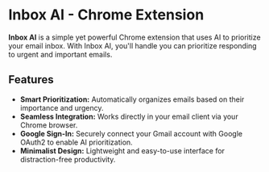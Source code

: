# Inbox AI - Chrome Extension

**Inbox AI** is a simple yet powerful Chrome extension that uses AI to prioritize your email inbox. With Inbox AI, you'll handle you can prioritize responding to urgent and important emails. 

## Features

- **Smart Prioritization:** Automatically organizes emails based on their importance and urgency.
- **Seamless Integration:** Works directly in your email client via your Chrome browser.
- **Google Sign-In:** Securely connect your Gmail account with Google OAuth2 to enable AI prioritization.
- **Minimalist Design:** Lightweight and easy-to-use interface for distraction-free productivity.
